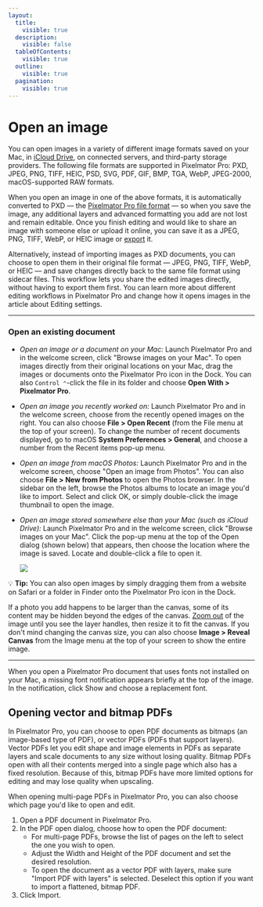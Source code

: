 ```yaml
---
layout:
  title:
    visible: true
  description:
    visible: false
  tableOfContents:
    visible: true
  outline:
    visible: true
  pagination:
    visible: true
---
```


# Open an image

You can open images in a variety of different image formats saved on your Mac, in [iCloud Drive](https://about/support/guide/pixelmator-pro/#glossary), on connected servers, and third-party storage providers. The following file formats are supported in Pixelmator Pro: PXD, JPEG, PNG, TIFF, HEIC, PSD, SVG, PDF, GIF, BMP, TGA, WebP, JPEG-2000, macOS-supported RAW formats.

When you open an image in one of the above formats, it is automatically converted to PXD — the [Pixelmator Pro file format](create-open-and-save-images/about-the-pixelmator-pro-file-format.md) — so when you save the image, any additional layers and advanced formatting you add are not lost and remain editable. Once you finish editing and would like to share an image with someone else or upload it online, you can save it as a JPEG, PNG, TIFF, WebP, or HEIC image or [export](export-and-share-images/) it.

Alternatively, instead of importing images as PXD documents, you can choose to open them in their original file format — JPEG, PNG, TIFF, WebP, or HEIC — and save changes directly back to the same file format using sidecar files. This workflow lets you share the edited images directly, without having to export them first. You can learn more about different editing workflows in Pixelmator Pro and change how it opens images in the article about Editing settings.

***

### Open an existing document

* _Open an image or a document on your Mac:_ Launch Pixelmator Pro and in the welcome screen, click "Browse images on your Mac". To open images directly from their original locations on your Mac, drag the images or documents onto the Pixelmator Pro icon in the Dock. You can also `Control ⌃`-click the file in its folder and choose **Open With > Pixelmator Pro**.
* _Open an image you recently worked on:_ Launch Pixelmator Pro and in the welcome screen, choose from the recently opened images on the right. You can also choose **File > Open Recent** (from the File menu at the top of your screen). To change the number of recent documents displayed, go to macOS **System Preferences > General**, and choose a number from the Recent items pop-up menu.
* _Open an image from macOS Photos:_ Launch Pixelmator Pro and in the welcome screen, choose "Open an image from Photos". You can also choose **File > New from Photos** to open the Photos browser. In the sidebar on the left, browse the Photos albums to locate an image you'd like to import. Select and click OK, or simply double-click the image thumbnail to open the image.
*   _Open an image stored somewhere else than your Mac (such as iCloud Drive):_ Launch Pixelmator Pro and in the welcome screen, click "Browse images on your Mac". Click the pop-up menu at the top of the Open dialog (shown below) that appears, then choose the location where the image is saved. Locate and double-click a file to open it.

    ![](https://help.pixelmator.com/pixelmator-pro/3.5/assets/English/1651483867000.jpeg)

:bulb: **Tip:** You can also open images by simply dragging them from a website on Safari or a folder in Finder onto the Pixelmator Pro icon in the Dock.



If a photo you add happens to be larger than the canvas, some of its content may be hidden beyond the edges of the canvas. [Zoom out](pixelmator-pro-basics/zoom-in-and-out-of-an-image.md) of the image until you see the layer handles, then resize it to fit the canvas. If you don't mind changing the canvas size, you can also choose **Image > Reveal Canvas** from the Image menu at the top of your screen to show the entire image.

***

When you open a Pixelmator Pro document that uses fonts not installed on your Mac, a missing font notification appears briefly at the top of the image. In the notification, click Show and choose a replacement font.

## Opening vector and bitmap PDFs

In Pixelmator Pro, you can choose to open PDF documents as bitmaps (an image-based type of PDF), or vector PDFs (PDFs that support layers). Vector PDFs let you edit shape and image elements in PDFs as separate layers and scale documents to any size without losing quality. Bitmap PDFs open with all their contents merged into a single page which also has a fixed resolution. Because of this, bitmap PDFs have more limited options for editing and may lose quality when upscaling.

When opening multi-page PDFs in Pixelmator Pro, you can also choose which page you'd like to open and edit.

1. Open a PDF document in Pixelmator Pro.
2. In the PDF open dialog, choose how to open the PDF document:
   * For multi-page PDFs, browse the list of pages on the left to select the one you wish to open.
   * Adjust the Width and Height of the PDF document and set the desired resolution.
   * To open the document as a vector PDF with layers, make sure "Import PDF with layers" is selected. Deselect this option if you want to import a flattened, bitmap PDF.
3. Click Import.
